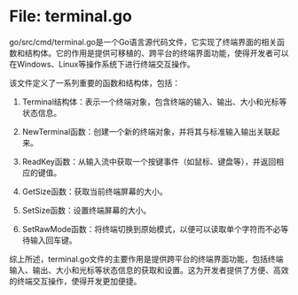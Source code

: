 # File: terminal.go

go/src/cmd/terminal.go是一个Go语言源代码文件，它实现了终端界面的相关函数和结构体。它的作用是提供可移植的、跨平台的终端界面功能，使得开发者可以在Windows、Linux等操作系统下进行终端交互操作。

该文件定义了一系列重要的函数和结构体，包括：

1. Terminal结构体：表示一个终端对象，包含终端的输入、输出、大小和光标等状态信息。

2. NewTerminal函数：创建一个新的终端对象，并将其与标准输入输出关联起来。

3. ReadKey函数：从输入流中获取一个按键事件（如鼠标、键盘等），并返回相应的键值。

4. GetSize函数：获取当前终端屏幕的大小。

5. SetSize函数：设置终端屏幕的大小。

6. SetRawMode函数：将终端切换到原始模式，以便可以读取单个字符而不必等待输入回车键。

综上所述，terminal.go文件的主要作用是提供跨平台的终端界面功能，包括终端输入、输出、大小和光标等状态信息的获取和设置。这为开发者提供了方便、高效的终端交互操作，使得开发更加便捷。

